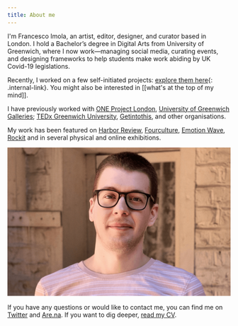 ```yaml
---
title: About me
---
```

I'm Francesco Imola, an artist, editor, designer, and curator based in London. I hold a Bachelor’s degree in Digital Arts from University of Greenwich, where I now work—managing social media, curating events, and designing frameworks to help students make work abiding by UK Covid-19 legislations.

Recently, I worked on a few self-initiated projects: [explore them here](/selected-work){: .internal-link}. You might also be interested in [[what's at the top of my mind]].

I have previously worked with [ONE Project London](https://one-project.co.uk/), [University of Greenwich Galleries](http://www.greenwichunigalleries.co.uk/); [TEDx Greenwich University](https://www.ted.com/tedx/events/34455), [Getintothis](https://www.getintothis.co.uk/), and other organisations.

My work has been featured on [Harbor Review](https://www.harbor-review.com/), [Fourculture](https://fourculture.com), [Emotion Wave](https://emotionwave.bandcamp.com/), [Rockit](https://www.rockit.it/) and in several physical and online exhibitions.

<img src="assets\profile_img\profileimage.png">

If you have any questions or would like to contact me, you can find me on [Twitter](https://twitter.com/frn_imola) and [Are.na](https://www.are.na/francesco-imola-2o2ng4qooxm). If you want to dig deeper, [read my CV](https://www.notion.so/franimola/CV-Francesco-Imola-f0a37e5eb86d4a5995750428663502d5).